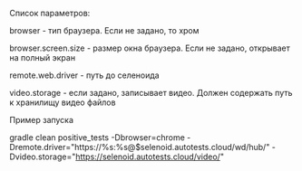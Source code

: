 Список параметров:

browser - тип браузера. Если не задано, то хром

browser.screen.size - размер окна браузера. Если не задано, открывает на полный экран

remote.web.driver - путь до селеноида

video.storage - если задано, записывает видео. Должен содержать путь к хранилищу видео файлов

Пример запуска

gradle clean positive_tests -Dbrowser=chrome -Dremote.driver="https://%s:%s@$selenoid.autotests.cloud/wd/hub/" -Dvideo.storage="https://selenoid.autotests.cloud/video/"
